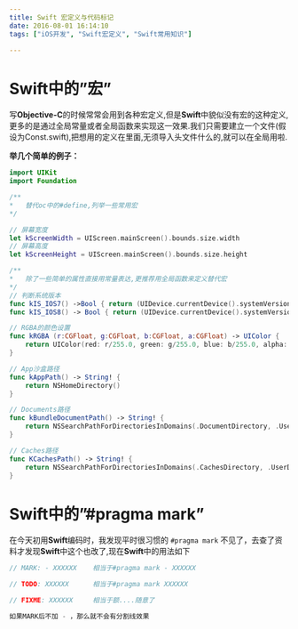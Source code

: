 ```yaml
---
title: Swift 宏定义与代码标记
date: 2016-08-01 16:14:10
tags: ["iOS开发", "Swift宏定义", "Swift常用知识"]

---
```



# Swift中的”宏”

写**Objective-C**的时候常常会用到各种宏定义,但是**Swift**中貌似没有宏的这种定义,更多的是通过全局常量或者全局函数来实现这一效果.我们只需要建立一个文件(假设为Const.swift),把想用的定义在里面,无须导入头文件什么的,就可以在全局用啦.

**举几个简单的例子：**

<!--more-->


```swift
import UIKit
import Foundation

/**
*   替代oc中的#define,列举一些常用宏
*/

// 屏幕宽度
let kScreenWidth = UIScreen.mainScreen().bounds.size.width
// 屏幕高度
let kScreenHeight = UIScreen.mainScreen().bounds.size.height

/**
*   除了一些简单的属性直接用常量表达,更推荐用全局函数来定义替代宏
*/
// 判断系统版本
func kIS_IOS7() ->Bool { return (UIDevice.currentDevice().systemVersion as NSString).doubleValue >= 7.0 }
func kIS_IOS8() -> Bool { return (UIDevice.currentDevice().systemVersion as NSString).doubleValue >= 8.0 }

// RGBA的颜色设置
func kRGBA (r:CGFloat, g:CGFloat, b:CGFloat, a:CGFloat) -> UIColor {
    return UIColor(red: r/255.0, green: g/255.0, blue: b/255.0, alpha: a)
}

// App沙盒路径
func kAppPath() -> String! {
    return NSHomeDirectory()
}

// Documents路径
func kBundleDocumentPath() -> String! {
    return NSSearchPathForDirectoriesInDomains(.DocumentDirectory, .UserDomainMask, true).first as! String
}

// Caches路径
func KCachesPath() -> String! {
    return NSSearchPathForDirectoriesInDomains(.CachesDirectory, .UserDomainMask, true).first as! String
}
```

# Swift中的”#pragma mark”

在今天初用**Swift**编码时，我发现平时很习惯的 `#pragma mark` 不见了，去查了资料才发现**Swift**中这个也改了,现在**Swift**中的用法如下

```swift
// MARK: - XXXXXX    相当于#pragma mark - XXXXXX

// TODO: XXXXXX      相当于#pragma mark XXXXXX

// FIXME: XXXXXX     相当于额....随意了

如果MARK后不加 - ，那么就不会有分割线效果

```